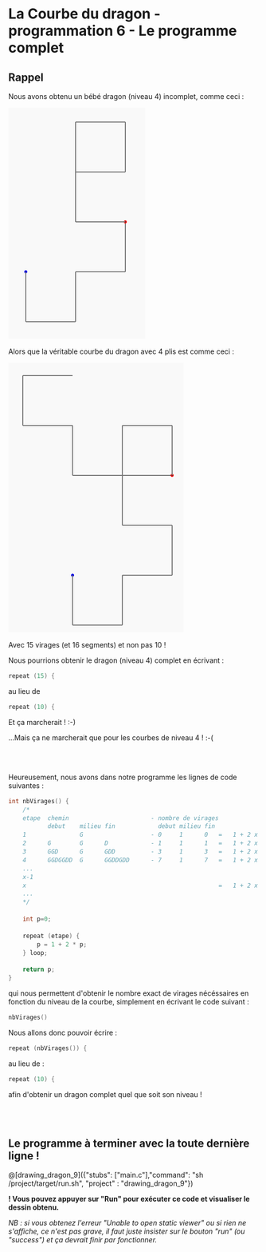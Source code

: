 # La Courbe du dragon - programmation 6 - Le programme complet

## Rappel

Nous avons obtenu un bébé dragon (niveau 4) incomplet, comme ceci :

![DragonNiv4_10Virages](img/DragonNiv4_10Virages.PNG) 

Alors que la véritable courbe du dragon avec 4 plis est comme ceci :

![DragonNiv4](img/DragonNiv4.PNG) 

Avec 15 virages (et 16 segments) et non pas 10 !

Nous pourrions obtenir le dragon (niveau 4) complet en écrivant :

```C
repeat (15) {
```

au lieu de 

```C
repeat (10) {
```

Et ça marcherait ! :-)

...Mais ça ne marcherait que pour les courbes de niveau 4 ! :-(

<br><br>

Heureusement, nous avons dans notre programme les lignes de code suivantes :

```C
int nbVirages() {
    /*
    etape  chemin                       - nombre de virages
           debut    milieu fin            debut milieu fin
    1               G                   - 0     1      0   =   1 + 2 x 0  =  1  virage
    2      G        G      D            - 1     1      1   =   1 + 2 x 1  =  3  virages
    3      GGD      G      GDD          - 3     1      3   =   1 + 2 x 3  =  7  virages
    4      GGDGGDD  G      GGDDGDD      - 7     1      7   =   1 + 2 x 7  =  15 virages
    ...
    x-1                                                                   =  p  virages
    x                                                      =   1 + 2 x p        virages
    ...
    */

    int p=0;

    repeat (etape) {
        p = 1 + 2 * p;
    } loop;

    return p;
}
```

qui nous permettent d'obtenir le nombre exact de virages nécéssaires en fonction du niveau de la courbe, simplement en écrivant le code suivant :

```C
nbVirages()
```

Nous allons donc pouvoir écrire :

```C
repeat (nbVirages()) {
```

au lieu de : 

```C
repeat (10) {
```

afin d'obtenir un dragon complet quel que soit son niveau !

<br><br>

## Le programme à terminer avec la toute dernière ligne !

@[drawing_dragon_9]({"stubs": ["main.c"],"command": "sh /project/target/run.sh", "project" : "drawing_dragon_9"})

**! Vous pouvez appuyer sur "Run" pour exécuter ce code et visualiser le dessin obtenu.**

*NB : si vous obtenez l'erreur "Unable to open static viewer" ou si rien ne s'affiche, ce n'est pas grave, il faut juste insister sur le bouton "run" (ou "success") et ça devrait finir par fonctionner.*
